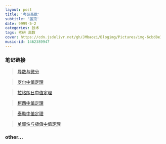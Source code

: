 ```yaml
---
layout: post
title: '考研高数'
subtitle: '置顶'
date: 9999-5-2
categories: 技术
tags: 考研 高数
cover: https://cdn.jsdelivr.net/gh/JMbaozi/Blogimg/Pictures/img-6cbd8e13b10951008e63e8b71d2b83f1.jpg
music-id: 1462389947
---
```


### 笔记链接

> [导数与微分](http://note.cicoe.net/v1/note/SCMR-W09-1614063930-fautzx)

> [罗尔中值定理](http://note.cicoe.net/v1/note/SCMR-W09-1614064249-oilmmc)

> [拉格朗日中值定理](http://note.cicoe.net/v1/note/SCMR-W09-1614064323-yjioxt)

> [柯西中值定理](http://note.cicoe.net/v1/note/SCMR-W09-1614064378-woftjm)

> [泰勒中值定理](http://note.cicoe.net/v1/note/SCMR-W09-1614064439-qggpbr)

> [单调性与极值中值定理](http://note.cicoe.net/v1/note/SCMR-W09-1614064486-mjgnbz)


### other...

